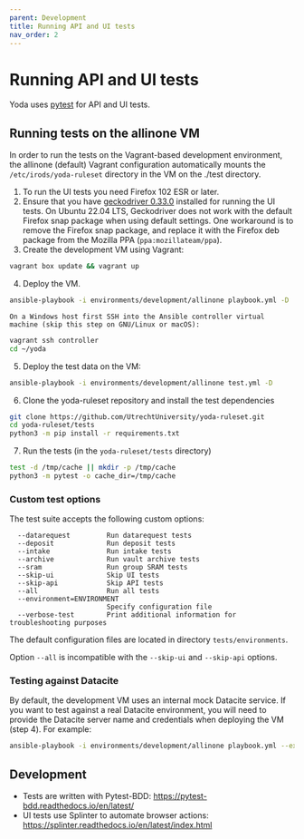```yaml
---
parent: Development
title: Running API and UI tests
nav_order: 2
---
```


# Running API and UI tests

Yoda uses [pytest](https://pytest.org) for API and UI tests.

## Running tests on the allinone VM

In order to run the tests on the Vagrant-based development environment, the allinone (default) Vagrant
configuration automatically mounts the `/etc/irods/yoda-ruleset` directory in the VM on the ./test
directory.

1. To run the UI tests you need Firefox 102 ESR or later.
2. Ensure that you have [geckodriver 0.33.0](https://github.com/mozilla/geckodriver/releases/tag/v0.33.0) installed for running the UI tests.
   On Ubuntu 22.04 LTS, Geckodriver does not work with the default Firefox snap package when using default settings. One workaround
   is to remove the Firefox snap package, and replace it with the Firefox deb package from the Mozilla PPA (`ppa:mozillateam/ppa`).
3. Create the development VM using Vagrant:
```bash
vagrant box update && vagrant up
```

4. Deploy the VM.

```bash
ansible-playbook -i environments/development/allinone playbook.yml -D
```
    On a Windows host first SSH into the Ansible controller virtual machine (skip this step on GNU/Linux or macOS):
```bash
vagrant ssh controller
cd ~/yoda
```

5. Deploy the test data on the VM:
```bash
ansible-playbook -i environments/development/allinone test.yml -D
```

6. Clone the yoda-ruleset repository and install the test dependencies
```bash
git clone https://github.com/UtrechtUniversity/yoda-ruleset.git
cd yoda-ruleset/tests
python3 -m pip install -r requirements.txt
```

7. Run the tests (in the `yoda-ruleset/tests` directory)
```bash
test -d /tmp/cache || mkdir -p /tmp/cache
python3 -m pytest -o cache_dir=/tmp/cache
```

### Custom test options

The test suite accepts the following custom options:

```
  --datarequest         Run datarequest tests
  --deposit             Run deposit tests
  --intake              Run intake tests
  --archive             Run vault archive tests
  --sram                Run group SRAM tests
  --skip-ui             Skip UI tests
  --skip-api            Skip API tests
  --all                 Run all tests
  --environment=ENVIRONMENT
                        Specify configuration file
  --verbose-test        Print additional information for troubleshooting purposes
```

The default configuration files are located in directory `tests/environments`.

Option `--all` is incompatible with the `--skip-ui` and `--skip-api` options.

### Testing against Datacite

By default, the development VM uses an internal mock Datacite service. If you want to test against a real Datacite environment,
you will need to provide the Datacite server name and credentials when deploying the VM (step 4). For example:

```bash
ansible-playbook -i environments/development/allinone playbook.yml --extra-vars 'datacite_server=api.test.datacite.org datacite_username=MYUSERNAME datacite_password=MYPASSWORD' -D
```

## Development
- Tests are written with Pytest-BDD: https://pytest-bdd.readthedocs.io/en/latest/
- UI tests use Splinter to automate browser actions: https://splinter.readthedocs.io/en/latest/index.html
